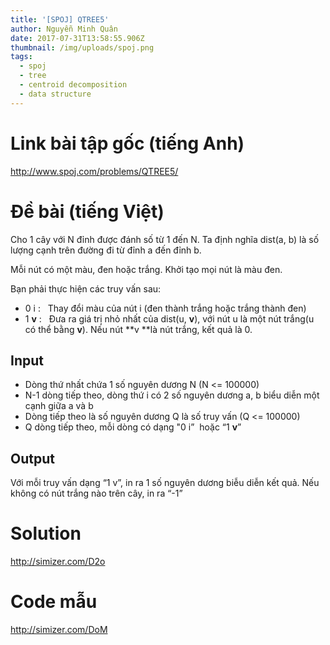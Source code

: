 ```yaml
---
title: '[SPOJ] QTREE5'
author: Nguyễn Minh Quân
date: 2017-07-31T13:58:55.906Z
thumbnail: /img/uploads/spoj.png
tags:
  - spoj
  - tree
  - centroid decomposition
  - data structure
---
```

# Link bài tập gốc (tiếng Anh)

http://www.spoj.com/problems/QTREE5/

# Đề bài (tiếng Việt)

Cho 1 cây với N đỉnh được đánh số từ 1 đến N. Ta định nghĩa dist(a, b) là số lượng cạnh trên đường đi từ đỉnh a đến đỉnh b.

Mỗi nút có một màu, đen hoặc trắng. Khởi tạo mọi nút là màu đen.

Bạn phải thực hiện các truy vấn sau:

* 0 i :   Thay đổi màu của nút i (đen thành trắng hoặc trắng thành đen)
* 1 **v** :   Đưa ra giá trị nhỏ nhất của dist(u, **v**), với nút u là một nút trắng(u có thể bằng **v**). Nếu nút \*\*v \*\*là nút trắng, kết quả là 0.

## Input

* Dòng thứ nhất chứa 1 số nguyên dương N (N <= 100000)
* N-1 dòng tiếp theo, dòng thứ i có 2 số nguyên dương a, b biểu diễn một cạnh giữa a và b
* Dòng tiếp theo là số nguyên dương Q là số truy vấn (Q <= 100000)
* Q dòng tiếp theo, mỗi dòng có dạng "0 i”  hoặc “1 **v**”

## Output

Với mỗi truy vấn dạng “1 v”, in ra 1 số nguyên dương biễu diễn kết quả. Nếu không có nút trắng nào trên cây, in ra “-1”

# Solution

http://simizer.com/D2o

# Code mẫu

http://simizer.com/DoM
